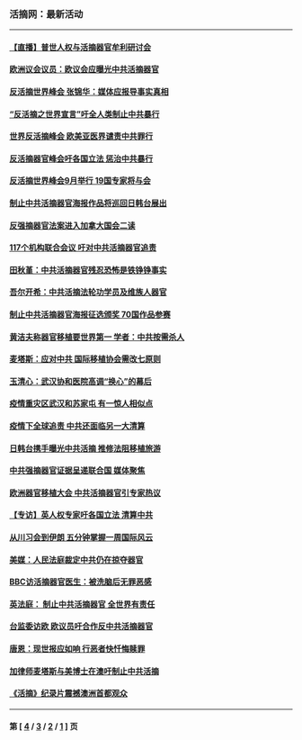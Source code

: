 ### 活摘网：最新活动
---
#### [【直播】普世人权与活摘器官牟利研讨会](../../pages/nf5883/n13425146.md?04290430) 
#### [欧洲议会议员：欧议会应曝光中共活摘器官](../../pages/nf5883/n13336571.md?04290430) 
#### [反活摘世界峰会 张锦华：媒体应报导事实真相](../../pages/nf5883/n13278502.md?04290430) 
#### [“反活摘之世界宣言”吁全人类制止中共暴行](../../pages/nf5883/n13259730.md?04290430) 
#### [世界反活摘峰会 欧美亚医界谴责中共罪行](../../pages/nf5883/n13253550.md?04290430) 
#### [反活摘器官峰会吁各国立法 惩治中共暴行](../../pages/nf5883/n13245052.md?04290430) 
#### [反活摘世界峰会9月举行 19国专家将与会](../../pages/nf5883/n13201492.md?04290430) 
#### [制止中共活摘器官海报作品将巡回日韩台展出](../../pages/nf5883/n13177791.md?04290430) 
#### [反强摘器官法案进入加拿大国会二读](../../pages/nf5883/n13033450.md?04290430) 
#### [117个机构联合会议 吁对中共活摘器官追责](../../pages/nf5883/n12775087.md?04290430) 
#### [田秋堇：中共活摘器官残忍恐怖是铁铮铮事实](../../pages/nf5883/n12702148.md?04290430) 
#### [吾尔开希：中共活摘法轮功学员及维族人器官](../../pages/nf5883/n12693197.md?04290430) 
#### [制止中共活摘器官海报征选颁奖 70国作品参赛](../../pages/nf5883/n12692050.md?04290430) 
#### [黄洁夫称器官移植要世界第一 学者：中共按需杀人](../../pages/nf5883/n12572329.md?04290430) 
#### [麦塔斯：应对中共 国际移植协会需改七原则](../../pages/nf5883/n12514711.md?04290430) 
#### [玉清心：武汉协和医院高调“换心”的幕后](../../pages/nf5883/n12298730.md?04290430) 
#### [疫情重灾区武汉和苏家屯 有一惊人相似点](../../pages/nf5883/n12150824.md?04290430) 
#### [疫情下全球追责 中共还面临另一大清算](../../pages/nf5883/n12070397.md?04290430) 
#### [日韩台携手曝光中共活摘 推修法阻移植旅游](../../pages/nf5883/n11712046.md?04290430) 
#### [中共强摘器官证据呈递联合国 媒体聚焦](../../pages/nf5883/n11546426.md?04290430) 
#### [欧洲器官移植大会 中共活摘器官引专家热议](../../pages/nf5883/n11539095.md?04290430) 
#### [【专访】英人权专家吁各国立法 清算中共](../../pages/nf5883/n11367315.md?04290430) 
#### [从川习会到伊朗 五分钟掌握一周国际风云](../../pages/nf5883/n11338520.md?04290430) 
#### [美媒：人民法庭裁定中共仍在掠夺器官](../../pages/nf5883/n11334897.md?04290430) 
#### [BBC访活摘器官医生：被洗脑后无罪恶感](../../pages/nf5883/n11335935.md?04290430) 
#### [英法庭： 制止中共活摘器官 全世界有责任](../../pages/nf5883/n11330691.md?04290430) 
#### [台监委访欧 欧议员吁合作反中共活摘器官](../../pages/nf5883/n11109190.md?04290430) 
#### [唐恩：现世报应如响 行恶者快忏悔赎罪](../../pages/nf5883/n11104016.md?04290430) 
#### [加律师麦塔斯与美博士在澳吁制止中共活摘](../../pages/nf5883/n10724764.md?04290430) 
#### [《活摘》纪录片震撼澳洲首都观众](../../pages/nf5883/n10722747.md?04290430) 

---
#### 第 [ [4](./4.md?04290430) / [3](./3.md?04290430) / [2](./2.md?04290430) / [1](./1.md?04290430) ] 页
